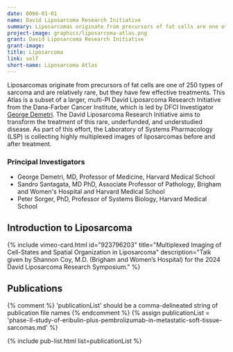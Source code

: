 ```yaml
---
date: 0006-01-01
name: David Liposarcoma Research Initiative
summary: Liposarcomas originate from precursors of fat cells are one of 250 types of sarcoma and are relatively rare, but they have few effective treatments. The David Liposarcoma Research Collaboration is led by DFCI Investigator [George Demetri](https://ludwigcenter.hms.harvard.edu/george-d-demetri-md) and aims to transform the treatment of this rare, underfunded, and understudied disease. As part of this effort, the LSP is collecting highly multiplexed images of liposarcomas before and after treatment.
project-image: graphics/liposarcoma-atlas.png
grant: David Liposarcoma Research Initiative
grant-image:
title: Liposarcoma
link: self
short-name: Liposarcoma Atlas
---
```


Liposarcomas originate from precursors of fat cells are one of 250 types of sarcoma and are relatively rare, but they have few effective treatments. This Atlas is a subset of a larger, multi-PI David Liposarcoma Research Initiative from the Dana-Farber Cancer Institute, which is led by DFCI Investigator [George Demetri](https://www.dana-farber.org/find-a-doctor/george-d-demetri). The David Liposarcoma Research Initiative aims to transform the treatment of this rare, underfunded, and understudied disease. As part of this effort, the Laboratory of Systems Pharmacology (LSP) is collecting highly multiplexed images of liposarcomas before and after treatment.

### Principal Investigators
*  George Demetri, MD, Professor of Medicine, Harvard Medical School
*  Sandro Santagata, MD PhD, Associate Professor of Pathology, Brigham and Women's Hospital and Harvard Medical School
*  Peter Sorger, PhD, Professor of Systems Biology, Harvard Medical School

## Introduction to Liposarcoma
<div class="row mb-4">
  <div class="col-md-6 mb-4">
    {% include vimeo-card.html id="923796203" title="Multiplexed Imaging of Cell-States and Spatial Organization in Liposarcoma" description="Talk given by Shannon Coy, M.D. (Brigham and Women’s Hospital) for the 2024 David Liposarcoma Research Symposium." %}
  </div>
</div>

## Publications
{% comment %}
  'publicationList' should be a comma-delineated string of publication file names
{% endcomment %}
{% assign publicationList = 'phase-II-study-of-eribulin-plus-pembrolizumab-in-metastatic-soft-tissue-sarcomas.md' %}

{% include pub-list.html list=publicationList %}
